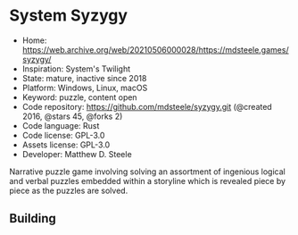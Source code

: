 # System Syzygy

- Home: https://web.archive.org/web/20210506000028/https://mdsteele.games/syzygy/
- Inspiration: System's Twilight
- State: mature, inactive since 2018
- Platform: Windows, Linux, macOS
- Keyword: puzzle, content open
- Code repository: https://github.com/mdsteele/syzygy.git (@created 2016, @stars 45, @forks 2)
- Code language: Rust
- Code license: GPL-3.0
- Assets license: GPL-3.0
- Developer: Matthew D. Steele

Narrative puzzle game involving solving an assortment of ingenious logical and verbal puzzles embedded within a storyline which is revealed piece by piece as the puzzles are solved.

## Building
